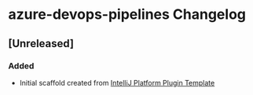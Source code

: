 <!-- Keep a Changelog guide -> https://keepachangelog.com -->

# azure-devops-pipelines Changelog

## [Unreleased]
### Added
- Initial scaffold created from [IntelliJ Platform Plugin Template](https://github.com/JetBrains/intellij-platform-plugin-template)
